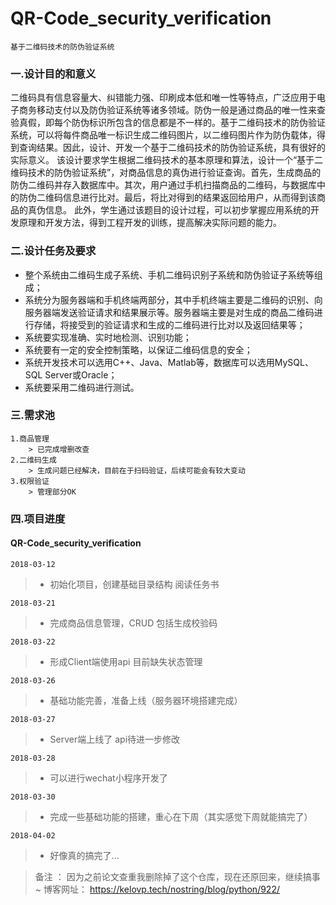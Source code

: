 # QR-Code_security_verification
	基于二维码技术的防伪验证系统 
### 一.设计目的和意义
二维码具有信息容量大、纠错能力强、印刷成本低和唯一性等特点，广泛应用于电子商务移动支付以及防伪验证系统等诸多领域。防伪一般是通过商品的唯一性来查验真假，即每个防伪标识所包含的信息都是不一样的。基于二维码技术的防伪验证系统，可以将每件商品唯一标识生成二维码图片，以二维码图片作为防伪载体，得到查询结果。因此，设计、开发一个基于二维码技术的防伪验证系统，具有很好的实际意义。
该设计要求学生根据二维码技术的基本原理和算法，设计一个“基于二维码技术的防伪验证系统”，对商品信息的真伪进行验证查询。首先，生成商品的防伪二维码并存入数据库中。其次，用户通过手机扫描商品的二维码，与数据库中的防伪二维码信息进行比对。最后，将比对得到的结果返回给用户，从而得到该商品的真伪信息。
此外，学生通过该题目的设计过程，可以初步掌握应用系统的开发原理和开发方法，得到工程开发的训练，提高解决实际问题的能力。
### 二.设计任务及要求
- 整个系统由二维码生成子系统、手机二维码识别子系统和防伪验证子系统等组成；
- 系统分为服务器端和手机终端两部分，其中手机终端主要是二维码的识别、向服务器端发送验证请求和结果展示等。服务器端主要是对生成的商品二维码进行存储，将接受到的验证请求和生成的二维码进行比对以及返回结果等；
- 系统要实现准确、实时地检测、识别功能；
- 系统要有一定的安全控制策略，以保证二维码信息的安全；
- 系统开发技术可以选用C++、Java、Matlab等，数据库可以选用MySQL、SQL Server或Oracle；
- 系统要采用二维码进行测试。

### 三.需求池
	1.商品管理
		> 已完成增删改查
	2.二维码生成
		> 生成问题已经解决，目前在于扫码验证，后续可能会有较大变动
	3.权限验证
		> 管理部分OK
### 四.项目进度
#### QR-Code_security_verification

`2018-03-12`
> - 初始化项目，创建基础目录结构 阅读任务书

`2018-03-21`
> - 完成商品信息管理，CRUD 包括生成校验码

`2018-03-22`
> - 形成Client端使用api 目前缺失状态管理

`2018-03-26`
> - 基础功能完善，准备上线（服务器环境搭建完成）

`2018-03-27`
> - Server端上线了 api待进一步修改

`2018-03-28`
> - 可以进行wechat小程序开发了

`2018-03-30`
> - 完成一些基础功能的搭建，重心在下周（其实感觉下周就能搞完了）

`2018-04-02`
> - 好像真的搞完了...

> 备注 ： 因为之前论文查重我删除掉了这个仓库，现在还原回来，继续搞事~
  博客网址： https://kelovp.tech/nostring/blog/python/922/
